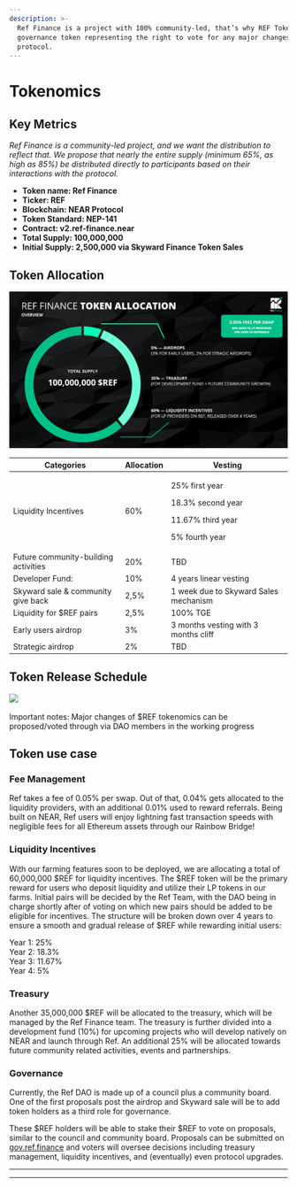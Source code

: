 ```yaml
---
description: >-
  Ref Finance is a project with 100% community-led, that’s why REF Token is a
  governance token representing the right to vote for any major changes of the
  protocol.
---
```


# Tokenomics

## **Key Metrics**

_Ref Finance is a community-led project, and we want the distribution to reflect that. We propose that nearly the entire supply (minimum 65%, as high as 85%) be distributed directly to participants based on their interactions with the protocol._

* **Token name: Ref Finance**
* **Ticker: REF**
* **Blockchain: NEAR Protocol**
* **Token Standard: NEP-141**
* **Contract: v2.ref-finance.near**
* **Total Supply: 100,000,000**
* **Initial Supply: 2,500,000 via Skyward Finance Token Sales**

## **Token Allocation**

![](<.gitbook/assets/image (1).png>)

| Categories                           | Allocation | Vesting                                                                                    |
| ------------------------------------ | ---------- | ------------------------------------------------------------------------------------------ |
| Liquidity Incentives                 | 60%        | <p>25% first year</p><p>18.3% second year</p><p>11.67% third year</p><p>5% fourth year</p> |
| Future community-building activities | 20%        | TBD                                                                                        |
| Developer Fund:                      | 10%        | 4 years linear vesting                                                                     |
| Skyward sale & community give back   | 2,5%       | 1 week due to Skyward Sales mechanism                                                      |
| Liquidity for $REF pairs             | 2,5%       | 100% TGE                                                                                   |
| Early users airdrop                  | 3%         | 3 months vesting with 3 months cliff                                                       |
| Strategic airdrop                    | 2%         | TBD                                                                                        |

## **Token Release Schedule**

![](https://lh3.googleusercontent.com/8fHygQmnIh6cwJbConT9yqgEQivirq74tID6dDKjdmPTqifMJF1EiHfms2V1FhYmqG4J05WV\_GXrpDqm8FiY2D5WLF4eTzVBLMhFxJtLuYG5YJUG2BuC2AVZKLzadw7wn3OX6-kZ=s0)

Important notes: Major changes of $REF tokenomics can be proposed/voted through via DAO members in the working progress

## **Token use case**

### **Fee Management**

Ref takes a fee of 0.05% per swap. Out of that, 0.04% gets allocated to the liquidity providers, with an additional 0.01% used to reward referrals. Being built on NEAR, Ref users will enjoy lightning fast transaction speeds with negligible fees for all Ethereum assets through our Rainbow Bridge!

### **Liquidity Incentives**

With our farming features soon to be deployed, we are allocating a total of 60,000,000 $REF for liquidity incentives. The $REF token will be the primary reward for users who deposit liquidity and utilize their LP tokens in our farms. Initial pairs will be decided by the Ref Team, with the DAO being in charge shortly after of voting on which new pairs should be added to be eligible for incentives. The structure will be broken down over 4 years to ensure a smooth and gradual release of $REF while rewarding initial users:

Year 1: 25%\
Year 2: 18.3%\
Year 3: 11.67%\
Year 4: 5%

### **Treasury**

Another 35,000,000 $REF will be allocated to the treasury, which will be managed by the Ref Finance team. The treasury is further divided into a development fund (10%) for upcoming projects who will develop natively on NEAR and launch through Ref. An additional 25% will be allocated towards future community related activities, events and partnerships.

### **Governance**

Currently, the Ref DAO is made up of a council plus a community board. One of the first proposals post the airdrop and Skyward sale will be to add token holders as a third role for governance.

These $REF holders will be able to stake their $REF to vote on proposals, similar to the council and community board. Proposals can be submitted on [gov.ref.finance](https://gov.ref.finance) and voters will oversee decisions including treasury management, liquidity incentives, and (eventually) even protocol upgrades.

****

****
